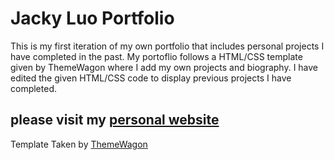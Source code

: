 # Jacky Luo Portfolio

This is my first iteration of my own portfolio that includes personal projects I have completed in the past. My portoflio follows a HTML/CSS template given by ThemeWagon where I add my own projects and biography. I have edited the given HTML/CSS code to display previous projects I have completed.

## please visit my [personal website](https://jackyluo5.github.io/)

Template Taken by [ThemeWagon](https://github.com/toidicode/template/tree/master/89-developer)
